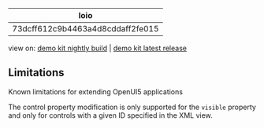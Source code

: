 <!-- loio73dcff612c9b4463a4d8cddaff2fe015 -->

| loio |
| -----|
| 73dcff612c9b4463a4d8cddaff2fe015 |

<div id="loio">

view on: [demo kit nightly build](https://openui5nightly.hana.ondemand.com/#/topic/73dcff612c9b4463a4d8cddaff2fe015) | [demo kit latest release](https://openui5.hana.ondemand.com/#/topic/73dcff612c9b4463a4d8cddaff2fe015)</div>

## Limitations

Known limitations for extending OpenUI5 applications

The control property modification is only supported for the `visible` property and only for controls with a given ID specified in the XML view.

